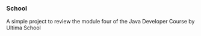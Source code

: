 ### School

A simple project to review the module four of the Java Developer Course by Ultima School
 
 
